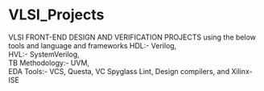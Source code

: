# VLSI_Projects
VLSI FRONT-END DESIGN AND VERIFICATION PROJECTS 
using the below tools and language and frameworks
HDL:- Verilog,  
HVL:- SystemVerilog,  
TB Methodology:- UVM,  
EDA Tools:- VCS, Questa, VC Spyglass Lint, Design compilers, and Xilinx- ISE
